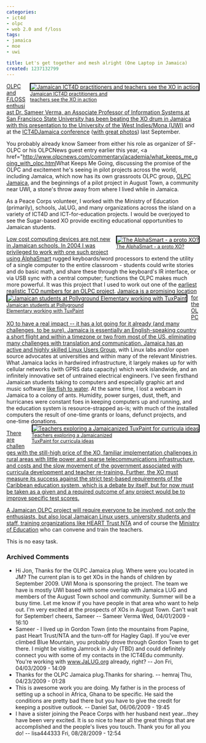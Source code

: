 ```yaml
---
categories:
- ict4d
- olpc
- web 2.0 and f/loss
tags:
- jamaica
- moe
- uwi

title: Let's get together and mesh alright (One Laptop in Jamaica)
created: 1237132799
---
```

<div style="float: right; margin-left: 10px; margin-bottom: 10px;"><a href="http://www.flickr.com/photos/olpc/2872480991/in/set-72157607392432344/"><img alt="Jamaican ICT4D practitioners and teachers see the XO in action" src="http://farm4.static.flickr.com/3254/2872480991_cda8d8bccc_m.jpg" style="border: 2px solid rgb(0, 0, 0);"><br><span style="font-size: 0.9em; margin-top: 0px;">Jamaican ICT4D practitioners and <br />teachers see the XO in action</span></div> OLPC and F/LOSS enthusiast Dr. Sameer Verma, an Associate Professor of Information Systems at San Francisco State University has been beating the XO drum in Jamaica with this <a href="http://wiki.laptop.org/images/3/37/Olpc-presentation-for-uwimona.pdf">presentation to the University of the West Indies/Mona (UWI)</a> and at the <a href="http://cms.ict4djamaica.org/html/MediaCenter/EventsCalendar/tabid/69/ModuleID/434/ItemID/14/mctl/EventDetails/Default.aspx?selecteddate=9/19/2008">ICT4DJamaica conference</a> (<a href="http://www.flickr.com/photos/olpc/2872480991/in/set-72157607392432344/
">with great photos</a>) last September.

You probably already know Sameer from either his role as organizer of SF-OLPC or his OLPCNews guest entry earlier this year, <a href="http://www.olpcnews.com/commentary/academia/what_keeps_me_going_with_olpc.html</a>What Keeps Me Going</a>, discussing the promise of the OLPC and excitement he's seeing in pilot projects across the world, including Jamaica, which now has its own grassroots OLPC group, <a href="http://wiki.laptop.org/go/OLPC_Jamaica">OLPC Jamaica</a>, and the beginnings of a pilot project in August Town, a community near UWI, a stone's throw away from where I lived while in Jamaica.

As a Peace Corps volunteer, I worked with the Ministry of Education (primarily), schools, JaLUG, and many organizations across the island on a variety of ICT4D and ICT-for-education projects.  I would be overjoyed to see the Sugar-based XO provide exciting educational opportunities to Jamaican students.

<div style="float: right; clear: right; margin-left: 10px; margin-bottom: 10px;"><a href="http://www.flickr.com/photos/92758528@N00/498282621/sizes/s/in/pool-39436080@N00/"><img alt="The AlphaSmart - a proto XO?" src="http://farm1.static.flickr.com/232/498282621_47a7266d44_m.jpg" style="border: 2px solid rgb(0, 0, 0);"><br><span style="font-size: 0.9em; margin-top: 0px;">The AlphaSmart - a proto XO?</span></div>
Low cost computing devices are not new in Jamaican schools.  In 2004 I was privileged to work with one such project using <a href="http://en.wikipedia.org/wiki/AlphaSmart">AlphaSmart</a> rugged keyboards/word processors to extend the utility of a single computer to the entire classroom - students could write stories and do basic math, and share these through the keyboard's IR interface, or via USB sync with a central computer; functions the OLPC makes much more powerful.  It was this project that I used to work out one of the <a href="http://www.olpcnews.com/sales_talk/price/the_real_cost_of_the.html">earliest realistic TCO numbers for an OLPC project</a>.

<div style="float: left; margin-right: 10px; margin-bottom: 10px;"><a href="http://www.flickr.com/photos/joncamfield/419032126/in/set-72157594584428840/"><img alt="Jamaican students at Pollyground Elementary working with TuxPaint" src="http://farm1.static.flickr.com/129/419032126_249b574ac3_m.jpg" style="border: 2px solid rgb(0, 0, 0);"><br><span style="font-size: 0.9em; margin-top: 0px;">Jamaican students at Pollyground <br />Elementary working with TuxPaint</span></div> Jamaica is a promising location for the OLPC XO to have a real impact -- it has a lot going for it already (and many challenges, to be sure).  Jamaica is essentially an English-speaking country a short flight and within a timezone or two from most of the US, eliminating many challenges with translation and communication.  Jamaica has an active and highly skilled <a href="http://jalug.org/">Linux Users Group</a>, with Linux labs and/or open source advocates at universities and within many of the relevant Ministries.  What Jamaica lacks in hardwired infrastructure, it largely makes up for with cellular networks (with GPRS data capacity) which work islandwide, and an infinitely innovative set of untrained electrical engineers.  I've seen firsthand Jamaican students taking to computers and especially graphic art and music software <a href="http://wayneandwax.com/org/index.html">like fish to water</a>.  At the same time, I lost a webcam in Jamaica to a colony of ants.  Humidity, power surges, dust, theft, and hurricanes were constant foes in keeping computers up and running, and the education system is resource-strapped as-is; with much of the installed computers the result of one-time grants or loans, defunct projects, and one-time donations.

<div style="float: right; margin-left: 10px; margin-bottom: 10px;"><a href="http://www.flickr.com/photos/joncamfield/419032070/in/set-72157594584428840/"><img alt="Teachers exploring a Jamaicanized TuxPaint for curricula ideas" src="http://farm1.static.flickr.com/159/419032070_a8ee7da7a0_m.jpg" style="border: 2px solid rgb(0, 0, 0);"><br><span style="font-size: 0.9em; margin-top: 0px;">Teachers exploring a Jamaicanized <br />TuxPaint for curricula ideas</span></div>

 There are challenges with the still-high price of the XO, familiar implementation challenges in rural areas with little power and sparse telecommunications infrastructure, and costs and the slow movement of the government associated with curricula development and teacher re-training.  Further, the XO must measure its success against the strict test-based requirements of the Caribbean education system, which is a debate by itself, but for now must be taken as a given and a required outcome of any project would be to improve specific test scores.

A Jamaican OLPC project will require everyone to be involved, not only the enthusiasts, but also local Jamaican Linux users, university students and staff, training organizations like <a href="http://www.heart-nta.org/index_flash.aspx">HEART Trust NTA</a> and of course the <a href="http://moeyc.gov.jm/">Ministry of Education</a> who can convene and train the teachers.

This is no easy task.

### Archived Comments

* Hi Jon, Thanks for the OLPC Jamaica plug. Where were you located in JM? The current plan is to get XOs in the hands of children by September 2009. UWI Mona is sponsoring the project. The team we have is mostly UWI based with some overlap with Jamaica LUG and members of the August Town school and community. Summer will be a busy time. Let me know if you have people in that area who want to help out. I'm very excited at the prospects of XOs in August Town. Can't wait for September! cheers, Sameer -- Sameer Verma Wed, 04/01/2009 - 16:10
 * Sameer - I lived up in Gordon Town (into the mountains from Papine, past Heart Trust/NTA and the turn-off for Hagley Gap). If you've ever climbed Blue Mountain, you probably drove through Gordon Town to get there. I might be visiting Jamrock in July (TBD) and could definitely connect you with some of my contacts in the ICT4Edu community. You're working with www.JaLUG.org already, right? -- Jon Fri, 04/03/2009 - 14:09
* Thanks for the OLPC Jamaica plug.Thanks for sharing. -- hemraj Thu, 04/23/2009 - 01:28
* This is awesome work you are doing. My father is in the process of setting up a school in Africa, Ghana to be specific. He said the conditions are pretty bad there but you have to give the credit for keeping a positive outlook. -- Daniel Sat, 06/06/2009 - 19:45
* I have a sister joining the Peace Corps with her husband next year...they have been very excited. It is so nice to hear all the great things that are accomplished and the people's lives you touch. Thank you for all you do! -- lisa444333 Fri, 08/28/2009 - 12:54 
